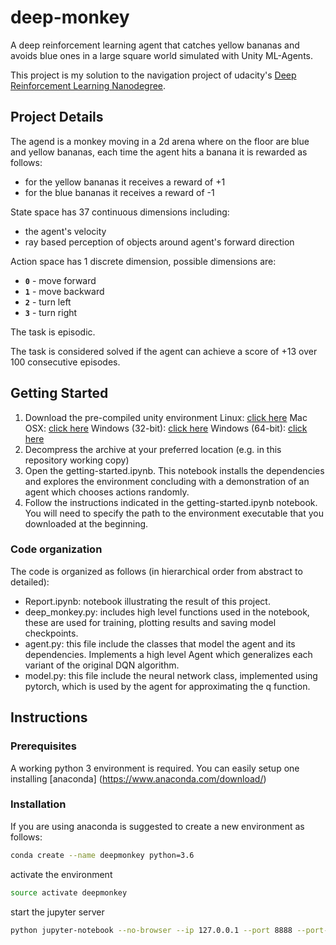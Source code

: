 # deep-monkey
A deep reinforcement learning agent that catches yellow bananas and avoids blue ones in a large square world simulated
with Unity ML-Agents.

This project is my solution to the navigation project of udacity's 
[Deep Reinforcement Learning Nanodegree](https://www.udacity.com/course/deep-reinforcement-learning-nanodegree--nd893).

## Project Details
The agend is a monkey moving in a 2d arena where on the floor are blue and yellow bananas, each time the agent hits a 
banana it is rewarded as follows:
- for the yellow bananas it receives a reward of +1 
- for the blue bananas it receives a reward of -1

State space has 37 continuous dimensions including:
- the agent's velocity
- ray based perception of objects around agent's forward direction

Action space has 1 discrete dimension, possible dimensions are:
- **`0`** - move forward
- **`1`** - move backward
- **`2`** - turn left
- **`3`** - turn right

The task is episodic.

The task is considered solved if the agent can achieve a score of +13 over 100 consecutive episodes.

## Getting Started
1. Download the pre-compiled unity environment
Linux: [click here](https://s3-us-west-1.amazonaws.com/udacity-drlnd/P1/Banana/Banana_Linux.zip)
Mac OSX: [click here](https://s3-us-west-1.amazonaws.com/udacity-drlnd/P1/Banana/Banana.app.zip)
Windows (32-bit): [click here](https://s3-us-west-1.amazonaws.com/udacity-drlnd/P1/Banana/Banana_Windows_x86.zip)
Windows (64-bit): [click here](https://s3-us-west-1.amazonaws.com/udacity-drlnd/P1/Banana/Banana_Windows_x86_64.zip)
1. Decompress the archive at your preferred location (e.g. in this repository working copy)
1. Open the getting-started.ipynb. This notebook installs the dependencies and explores the environment concluding
with a demonstration of an agent which chooses actions randomly.
1. Follow the instructions indicated in the getting-started.ipynb notebook. You will need to specify the path to the 
environment executable that you downloaded at the beginning.

### Code organization
The code is organized as follows (in hierarchical order from abstract to detailed):
- Report.ipynb: notebook illustrating the result of this project.
- deep_monkey.py: includes high level functions used in the notebook, these are used for training, plotting results and 
saving model checkpoints.
- agent.py: this file include the classes that model the agent and its dependencies. Implements a high level Agent which
generalizes each variant of the original DQN algorithm.
- model.py: this file include the neural network class, implemented using pytorch, which is used by the agent for
approximating the q function.

## Instructions

### Prerequisites
A working python 3 environment is required. You can easily setup one installing [anaconda] (https://www.anaconda.com/download/)

### Installation
If you are using anaconda is suggested to create a new environment as follows:
```bash
conda create --name deepmonkey python=3.6
```
activate the environment
```bash
source activate deepmonkey
```
start the jupyter server
```bash
python jupyter-notebook --no-browser --ip 127.0.0.1 --port 8888 --port-retries=0
```